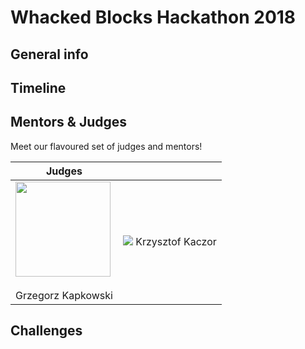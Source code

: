 # Whacked Blocks Hackathon 2018

## General info

## Timeline

## Mentors & Judges

Meet our flavoured set of judges and mentors!

Judges |   |  
------------ | -------------
<img src="https://static1.squarespace.com/static/5b86e2f8cc8fedee5576d563/t/5b8a4e2503ce641ab2ea4cb2/1535790631681/grzes+kapkowski.jpg" width="152" height="152"><br/><br/> Grzegorz Kapkowski | ![](https://static1.squarespace.com/static/5b86e2f8cc8fedee5576d563/t/5b8d07844fa51ae1229fc6de/1535969162580/krzysztof+kaczor.jpg?format=500w) Krzysztof Kaczor | ![](https://static1.squarespace.com/static/5b86e2f8cc8fedee5576d563/t/5b8a4e0d4fa51ae12289d971/1535790608324/tomek+kolinko.jpg?format=500w) Tomasz Kolinko

## Challenges
